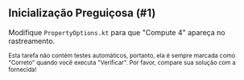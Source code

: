 ## Inicialização Preguiçosa (#1)

Modifique `PropertyOptions.kt` para que "Compute 4" apareça no rastreamento.

<sub> Esta tarefa não contém testes automáticos,
portanto, ela é sempre marcada como "Correto" quando você executa "Verificar".
Por favor, compare sua solução com a fornecida! </sub>